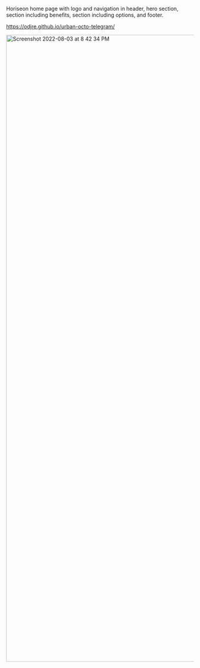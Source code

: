 Horiseon home page
with logo and navigation in header, hero section, section including benefits, section including options, and footer.

https://odjre.github.io/urban-octo-telegram/

<img width="1680" alt="Screenshot 2022-08-03 at 8 42 34 PM" src="https://user-images.githubusercontent.com/45399255/182739014-04919fcf-ebe4-4451-bc44-8dae793194ac.png">
